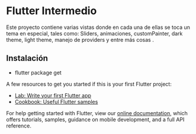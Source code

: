 # Flutter Intermedio

Este proyecto contiene varias vistas donde en cada una de ellas se toca un tema en especial, tales como:
Sliders, animaciones, customPainter, dark theme, light theme, manejo de providers y entre más cosas .

## Instalación

- flutter package get

A few resources to get you started if this is your first Flutter project:

- [Lab: Write your first Flutter app](https://flutter.dev/docs/get-started/codelab)
- [Cookbook: Useful Flutter samples](https://flutter.dev/docs/cookbook)

For help getting started with Flutter, view our
[online documentation](https://flutter.dev/docs), which offers tutorials,
samples, guidance on mobile development, and a full API reference.

